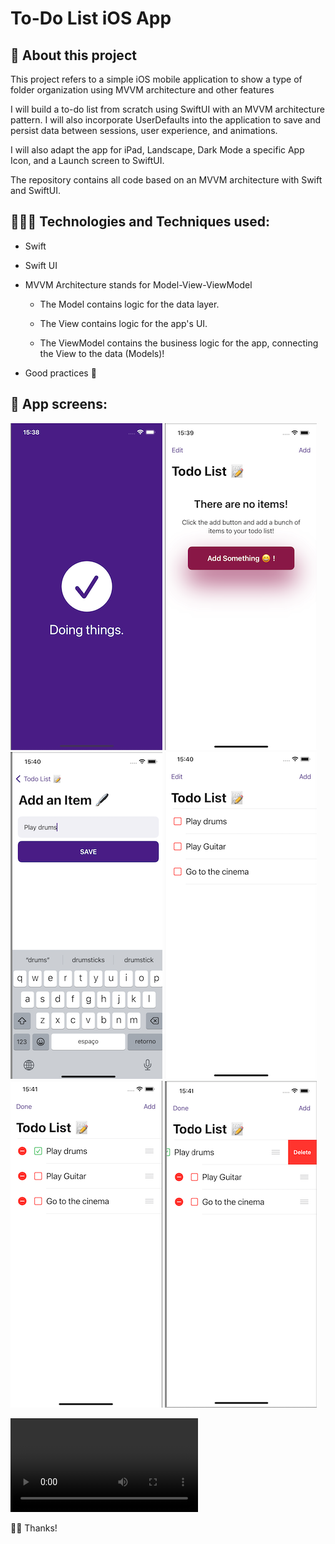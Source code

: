 # To-Do List iOS App

## 📱 About this project
This project refers to a simple iOS mobile application to show a type of folder organization using MVVM architecture and other features

I will build a to-do list from scratch using SwiftUI with an MVVM architecture pattern. I will also incorporate UserDefaults into the application to save and persist data between sessions, user experience, and animations. 

I will also adapt the app for iPad, Landscape, Dark Mode a specific App Icon, and a Launch screen to SwiftUI.

The repository contains all code based on an MVVM architecture with Swift and SwiftUI.

##  👨🏽‍💻 Technologies and Techniques used:
* Swift
* Swift UI
* MVVM Architecture stands for Model-View-ViewModel
  
   - The Model contains logic for the data layer.
  
   - The View contains logic for the app's UI.
  
   - The ViewModel contains the business logic for the app, connecting the View to the data (Models)!
  
* Good practices 🚀

  
##  📱 App screens:

![img|298x698](https://github.com/edsonpsantos/images/blob/main/TodoList/Splash.png)
![](https://github.com/edsonpsantos/images/blob/main/TodoList/Home.png)
![](https://github.com/edsonpsantos/images/blob/main/TodoList/AddItem.png)
![](https://github.com/edsonpsantos/images/blob/main/TodoList/List.png)
![](https://github.com/edsonpsantos/images/blob/main/TodoList/Done.png)
![](https://github.com/edsonpsantos/images/blob/main/TodoList/Delete.png)

![](https://github.com/edsonpsantos/images/blob/main/TodoList/TodoList.mov)


🙏🏽 Thanks! 
